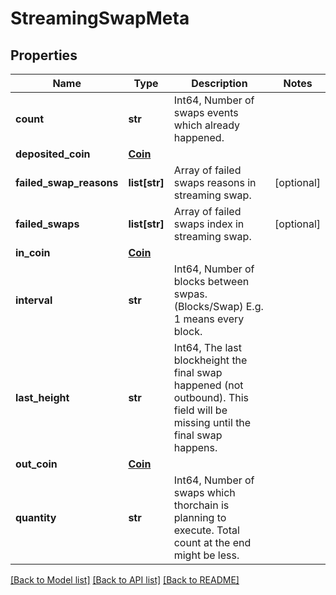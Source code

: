 # StreamingSwapMeta

## Properties
Name | Type | Description | Notes
------------ | ------------- | ------------- | -------------
**count** | **str** | Int64, Number of swaps events which already happened. | 
**deposited_coin** | [**Coin**](Coin.md) |  | 
**failed_swap_reasons** | **list[str]** | Array of failed swaps reasons in streaming swap. | [optional] 
**failed_swaps** | **list[str]** | Array of failed swaps index in streaming swap. | [optional] 
**in_coin** | [**Coin**](Coin.md) |  | 
**interval** | **str** | Int64, Number of blocks between swpas. (Blocks/Swap) E.g. 1 means every block. | 
**last_height** | **str** | Int64, The last blockheight the final swap happened (not outbound). This field will be missing until the final swap happens.  | 
**out_coin** | [**Coin**](Coin.md) |  | 
**quantity** | **str** | Int64,  Number of swaps which thorchain is planning to execute. Total count at the end might be less.  | 

[[Back to Model list]](../README.md#documentation-for-models) [[Back to API list]](../README.md#documentation-for-api-endpoints) [[Back to README]](../README.md)

